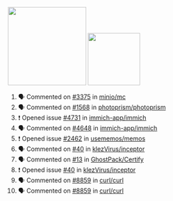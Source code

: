<a href="https://github.com/bestrocker221"><img src="https://github-readme-stats-sigma-five.vercel.app/api?username=bestrocker221&count_private=true&theme=dark" height="180" /></a> <a href="https://github.com/bestrocker221"><img src="https://github-readme-stats-sigma-five.vercel.app/api/top-langs/?username=bestrocker221&langs_count=8&theme=dark&hide=tex,java,html,css&layout=compact" height="120" /></a>


<!--START_SECTION:activity--> 
1. 🗣 Commented on [#3375](https://github.com/minio/mc/issues/3375#issuecomment-1786233038) in [minio/mc](https://github.com/minio/mc)
2. 🗣 Commented on [#1568](https://github.com/photoprism/photoprism/issues/1568#issuecomment-1786211745) in [photoprism/photoprism](https://github.com/photoprism/photoprism)
3. ❗ Opened issue [#4731](https://github.com/immich-app/immich/issues/4731) in [immich-app/immich](https://github.com/immich-app/immich)
4. 🗣 Commented on [#4648](https://github.com/immich-app/immich/issues/4648#issuecomment-1785800381) in [immich-app/immich](https://github.com/immich-app/immich)
5. ❗ Opened issue [#2462](https://github.com/usememos/memos/issues/2462) in [usememos/memos](https://github.com/usememos/memos)
6. 🗣 Commented on [#40](https://github.com/klezVirus/inceptor/issues/40) in [klezVirus/inceptor](https://github.com/klezVirus/inceptor)
7. 🗣 Commented on [#13](https://github.com/GhostPack/Certify/issues/13) in [GhostPack/Certify](https://github.com/GhostPack/Certify)
8. ❗️ Opened issue [#40](https://github.com/klezVirus/inceptor/issues/40) in [klezVirus/inceptor](https://github.com/klezVirus/inceptor)
9. 🗣 Commented on [#8859](https://github.com/curl/curl/issues/8859) in [curl/curl](https://github.com/curl/curl)
10. 🗣 Commented on [#8859](https://github.com/curl/curl/issues/8859) in [curl/curl](https://github.com/curl/curl)
<!--END_SECTION:activity-->
